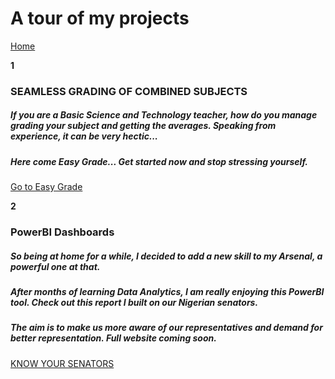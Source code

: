 <h1> A tour of my projects </h1>

<a href="/myhub">Home</a>

<b> 1 </b>
<h3>
SEAMLESS GRADING OF COMBINED SUBJECTS
</h3>

<h5>
If you are a Basic Science and Technology teacher, how do you manage grading your subject and getting the averages.
Speaking from experience, it can be very hectic...
</h5>
<h5>
  Here come Easy Grade... Get started now and stop stressing yourself.
  </h5>
<a href="https://easygrade.com.ng" target="_blank">Go to Easy Grade</a>

<b> 2 </b>
<h3>
PowerBI Dashboards
</h3>

<h5>
So being at home for a while, I decided to add a new skill to my Arsenal, a powerful one at that.
</h5>
<h5>
  After months of learning Data Analytics, I am really enjoying this PowerBI tool. Check out this report I built on our Nigerian senators.
  </h5>
<h5>
The aim is to make us more aware of our representatives and demand for better representation. Full website coming soon.
</h5>
<a href="https://app.powerbi.com/view?r=eyJrIjoiMWVjNjg5ZDAtNTMwNC00YWEwLWFkZDYtMjIzMDVmZWZiZDI5IiwidCI6IjRmMTc1MjJjLTE0MmEtNDVkNS05NWMwLTVhMWNjNTNlMDIwZCJ9&pageName=ReportSection" target="_blank">KNOW YOUR SENATORS</a>
